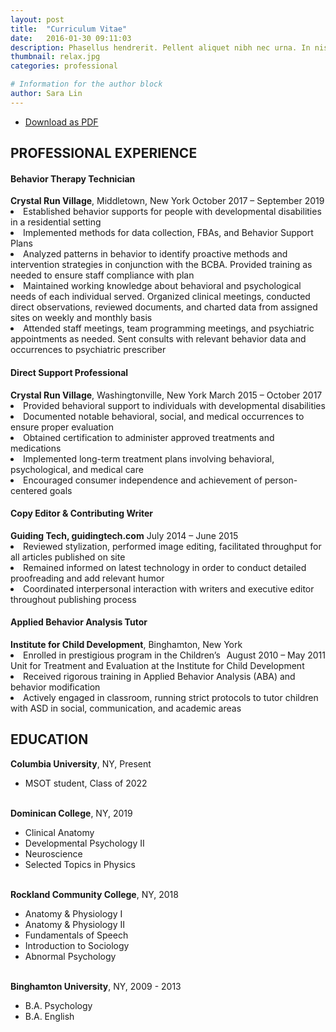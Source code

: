 ```yaml
---
layout: post
title:  "Curriculum Vitae"
date:   2016-01-30 09:11:03
description: Phasellus hendrerit. Pellent aliquet nibh nec urna. In nis aliquet vel, dapibus id,mattis.
thumbnail: relax.jpg
categories: professional

# Information for the author block
author: Sara Lin
---
```

<div>
    <ul class = "intro-actions"> 
        <li>
            <a href="{{ site.baseurl }}/assets/cv/SARA_LIN_2020.pdf" class="btn" target="_blank">Download as PDF</a>
        </li> 
    </ul> 
</div>


<div>
<h2>PROFESSIONAL EXPERIENCE</h2>

<h4>Behavior Therapy Technician</h4>
<b>Crystal Run Village</b>, Middletown, New York             October 2017 – September 2019
    <li>	Established behavior supports for people with developmental disabilities in a residential setting </li>
    <li>	Implemented methods for data collection, FBAs, and Behavior Support Plans </li>
    <li>	Analyzed patterns in behavior to identify proactive methods and intervention strategies in conjunction with the BCBA. Provided training as needed to ensure staff compliance with plan </li>
    <li>	Maintained working knowledge about behavioral and psychological needs of each individual served. Organized clinical meetings, conducted direct observations, reviewed documents, and charted data from assigned sites on weekly and monthly basis </li>
    <li>	Attended staff meetings, team programming meetings, and psychiatric appointments as needed. Sent consults with relevant behavior data and occurrences to psychiatric prescriber </li>

<h4>Direct Support Professional</h4>
<b>Crystal Run Village</b>, Washingtonville, New York             March 2015 – October 2017
    <li>	Provided behavioral support to individuals with developmental disabilities </li>
    <li>	Documented notable behavioral, social, and medical occurrences to ensure proper evaluation </li>
    <li>	Obtained certification to administer approved treatments and medications </li>
    <li>	Implemented long-term treatment plans involving behavioral, psychological, and medical care </li>
    <li>	Encouraged consumer independence and achievement of person-centered goals </li>

<h4>Copy Editor & Contributing Writer</h4>
<b>Guiding Tech, guidingtech.com</b>                                                      July 2014 – June 2015
    <li>	Reviewed stylization, performed image editing, facilitated throughput for all articles published on site </li>
    <li>	Remained informed on latest technology in order to conduct detailed proofreading and add relevant humor </li>
    <li>	Coordinated interpersonal interaction with writers and executive editor throughout publishing process </li>
    
<h4>Applied Behavior Analysis Tutor</h4> 
<b>Institute for Child Development</b>, Binghamton, New York   <span style="float:right">August 2010 – May 2011</span>
    <li>	Enrolled in prestigious program in the Children’s Unit for Treatment and Evaluation at the Institute for Child Development </li>
    <li>	Received rigorous training in Applied Behavior Analysis (ABA) and behavior modification </li>
    <li>	Actively engaged in classroom, running strict protocols to tutor children with ASD in social, communication, and academic areas </li>
</div>



<h2>EDUCATION</h2>
<b>Columbia University</b>, NY, Present

*  MSOT student, Class of 2022

<br/><b>Dominican College</b>, NY, 2019

*  Clinical Anatomy
*  Developmental Psychology II
*  Neuroscience
*  Selected Topics in Physics

<br/><b>Rockland Community College</b>, NY, 2018

*  Anatomy & Physiology I
*  Anatomy & Physiology II
*  Fundamentals of Speech
*  Introduction to Sociology
*  Abnormal Psychology

<br/><b>Binghamton University</b>, NY, 2009 - 2013

*  B.A. Psychology
*  B.A. English